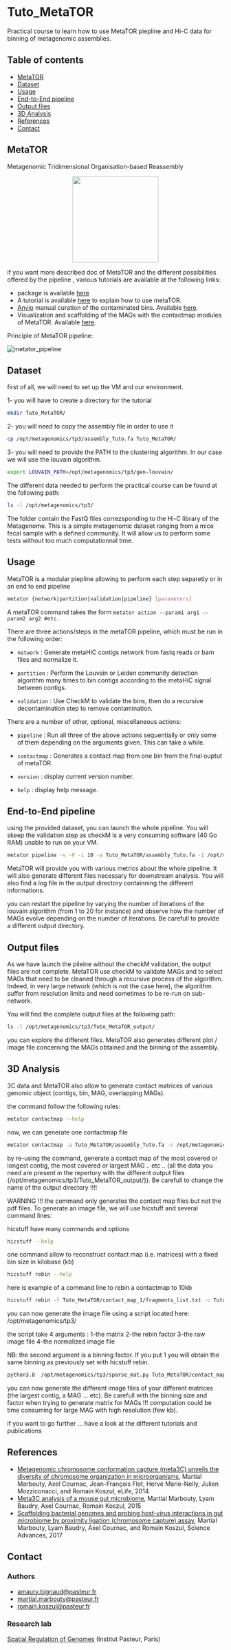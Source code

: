 # Tuto_MetaTOR

Practical course to learn how to use MetaTOR piepline and Hi-C data for binning of metagenomic assemblies.


## Table of contents

* [MetaTOR](#MetaTOR)
* [Dataset](#Dataset)
* [Usage](#Usage)
* [End-to-End pipeline](#End-to-End-pipeline)
* [Output files](#Output-files)
* [3D Analysis](#3D-Analysis)
* [References](#References)
* [Contact](#Contact)

## MetaTOR

Metagenomic Tridimensional Organisation-based Reassembly

<p align="center">
  <img src="docs/example/images/metator_logo.png" width="200">
</p>

if you want more described doc of MetaTOR and the different possibilities offered by the pipeline , various tutorials are available at the following links:

* package is available [here](https://github.com/koszullab/metaTOR)
* A tutorial is available [here](docs/example/metator_tutorial.md) to explain how to use metaTOR. 
* [Anvio](https://merenlab.org/software/anvio/) manual curation of the contaminated bins. Available [here](docs/example/manual_curation_of_metator_MAGs.md).
* Visualization and scaffolding of the MAGs with the contactmap modules of MetaTOR. Available [here](docs/example/MAG_visualization_and_scaffolding.md).

Principle of MetaTOR pipeline:

![metator_pipeline](docs/example/images/metator_figure.png)

## Dataset

first of all, we will need to set up the VM and our environment.

1- you will have to create a directory for the tutorial

```sh
mkdir Tuto_MetaTOR/
```

2- you will need to copy the assembly file in order to use it

```sh
cp /opt/metagenomics/tp3/assembly_Tuto.fa Tuto_MetaTOR/
```

3- you will need to provide the PATH to the clustering algorithm. In our case we will use the louvain algorithm.

```sh
export LOUVAIN_PATH=/opt/metagenomics/tp3/gen-louvain/
```

The different data needed to perform the practical course can be found at the following path:

```sh
ls -l /opt/metagenomics/tp3/
```

The folder contain the FastQ files correzsponding to the Hi-C library of the Metagenome. This is a simple metagenomic dataset ranging from a mice fecal sample with a defined community. It will allow us to perform some tests without too much computationnal time.

## Usage

MetaTOR is a modular piepline allowing to perform each step separetly or in an end to end pipeline

```sh
metator {network|partition|validation|pipeline} [parameters]
```

A metaTOR command takes the form `metator action --param1 arg1 --param2
arg2 #etc.`

There are three actions/steps in the metaTOR pipeline, which must be run in the
following order:

* `network` : Generate metaHiC contigs network from fastq reads or bam files and normalize it.
* `partition` : Perform the Louvain or Leiden community detection algorithm many times to bin contigs according to the metaHiC signal between contigs.

* `validation` : Use CheckM to validate the bins, then do a recursive decontamination step to remove contamination.

There are a number of other, optional, miscellaneous actions:

* `pipeline` : Run all three of the above actions sequentially or only some of them depending on the arguments given. This can take a while.
* `contactmap` : Generates a contact map from one bin from the final ouptut of metaTOR.

* `version` : display current version number.

* `help` : display help message.

## End-to-End pipeline

using the provided dataset, you can launch the whole pipeline. You will skeep the validation step as checkM is a very consuming software (40 Go RAM) unable to run on your VM.

```sh
metator pipeline -v -F -i 10 -a Tuto_MetaTOR/assembly_Tuto.fa -1 /opt/metagenomics/tp3/MM11_lib5_for.fastq.gz -2 /opt/metagenomics/tp3/MM11_lib5_rev.fastq.gz -o Tuto_MetaTOR/test1/
```

MetaTOR will provide you with various metrics about the whole pipeline. It will also generate different files necessary for downstream analysis. You will also find a log file in the output directory containning the different informations.

you can restart the pipeline by varying the number of iterations of the louvain algorithm (from 1 to 20 for instance) and observe how the number of MAGs evolve depending on the number of iterations. Be carefull to provide a different output directory.


## Output files

As we have launch the pileine without the checkM validation, the output files are not complete. MetaTOR use checkM to validate MAGs and to select MAGs that need to be cleaned through a recursive process of the algorithm. Indeed, in very large network (which is not the case here), the algorithm suffer from resolution limits and need sometimes to be re-run on sub-network.

You will find the complete output files at the following path:

```sh
ls -l /opt/metagenomics/tp3/Tuto_MetaTOR_output/
```

you can explore the different files. MetaTOR also generates different plot / image file concerning the MAGs obtained and the binning of the assembly.

## 3D Analysis

3C data and MetaTOR also allow to generate contact matrices of various genomic object (contigs, bin, MAG, overlapping MAGs).

the command follow the following rules:

```sh
metator contactmap --help
```

now, we can generate one contactmap file

```sh
metator contactmap -a Tuto_MetaTOR/assembly_Tuto.fa -c /opt/metagenomics/tp3/Tuto_MetaTOR_output/contig_data_final.txt -n "NODE_1904_length_66902_cov_0" -o Tuto_MetaTOR/contact_map_1/ -O contig --pairs /opt/metagenomics/tp3/Tuto_MetaTOR_output/alignment_0.pairs -F -e HinfI,DpnII
```

by re-using the command, generate a contact map of the most covered or longest contig, the most covered or largest MAG .. etc .. (all the data you need are present in the repertory with the different output files {/opt/metagenomics/tp3/Tuto_MetaTOR_output/}). Be carefull to change the name of the output directory !!!!

WARNING !!!   the command only generates the contact map files but not the pdf files. To generate an image file, we will use hicstuff and several command lines:

hicstuff have many commands and options

```sh
hicstuff --help 
```

one command allow to reconstruct contact map (i.e. matrices) with a fixed bin size in kilobase (kb)

```sh
hicstuff rebin --help 
```

 here is example of a command line to rebin a contactmap to 10kb

```sh
hicstuff rebin -f Tuto_MetaTOR/contact_map_1/fragments_list.txt -c Tuto_MetaTOR/contact_map_1/info_contigs.txt -b 10kb Tuto_MetaTOR/contact_map_1/abs_fragments_contacts_weighted.txt Tuto_MetaTOR/contact_map_1/map_10Kb
```

you can now generate the image file using a script located here: /opt/metagenomics/tp3/

the script take 4 arguments : 1-the matrix 2-the rebin factor 3-the raw image file 4-the normalized image file

NB: the second argument is a binning factor. If you put 1 you will obtain the same binning as previously set with hicstuff rebin.

```sh
python3.8  /opt/metagenomics/tp3/sparse_mat.py Tuto_MetaTOR/contact_map_1/map_10Kb.mat.tsv 1  Tuto_MetaTOR/contact_map_1/map_10Kb_raw.pdf Tuto_MetaTOR/contact_map_1/map_10Kb_norm.pdf 
```

you can now generate the different image files of your different matrices (the largest contig, a MAG ... etc). Be carefull with the binning size and factor when trying to generate matrix for MAGs !!! computation could be time consuming for large MAG with high resolution (few kb). 

if you want to go further ... have a look at the different tutorials and publications

## References

* [Metagenomic chromosome conformation capture (meta3C) unveils the diversity of chromosome organization in microorganisms](https://www.ncbi.nlm.nih.gov/pmc/articles/PMC4381813/), Martial Marbouty, Axel Cournac, Jean-François Flot, Hervé Marie-Nelly, Julien Mozziconacci, and Romain Koszul, eLife, 2014
* [Meta3C analysis of a mouse gut microbiome](https://www.biorxiv.org/content/early/2015/12/17/034793), Martial Marbouty, Lyam Baudry, Axel Cournac, Romain Koszul, 2015
* [Scaffolding bacterial genomes and probing host-virus interactions in gut microbiome by proximity ligation (chromosome capture) assay](https://www.ncbi.nlm.nih.gov/pmc/articles/PMC5315449/), Martial Marbouty, Lyam Baudry, Axel Cournac, and Romain Koszul, Science Advances, 2017

## Contact

### Authors

* amaury.bignaud@pasteur.fr
* martial.marbouty@pasteur.fr
* romain.koszul@pasteur.fr

### Research lab

[Spatial Regulation of Genomes](https://research.pasteur.fr/en/team/spatial-regulation-of-genomes/) (Institut Pasteur, Paris)
